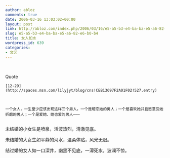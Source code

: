 ```yaml
---
author: abloz
comments: true
date: 2006-03-16 13:03:02+00:00
layout: post
link: http://abloz.com/index.php/2006/03/16/e5-a5-b3-e4-ba-ba-e5-a6-82-e6-b0-b4/
slug: e5-a5-b3-e4-ba-ba-e5-a6-82-e6-b0-b4
title: 女人如水
wordpress_id: 639
categories:
- 文艺
---
```


 


Quote

```
[12-29](http://spaces.msn.com/lilyjyt/blog/cns!CEB13697F2A01F02!527.entry)  



一个女人，一生至少应该出现这样三个男人。一个是暗恋她的男人；一个是喜欢她并且愿意受她折磨的男人；一个是爱她、她也爱的男人———


```



未结婚的小女生是喷泉，活波热烈，清澈见底。




未结婚的大女生如平静的河水，温柔体贴，风光无限。




结过婚的女人如一口深井，幽黑不见底，一潭死水，波澜不惊。




 
